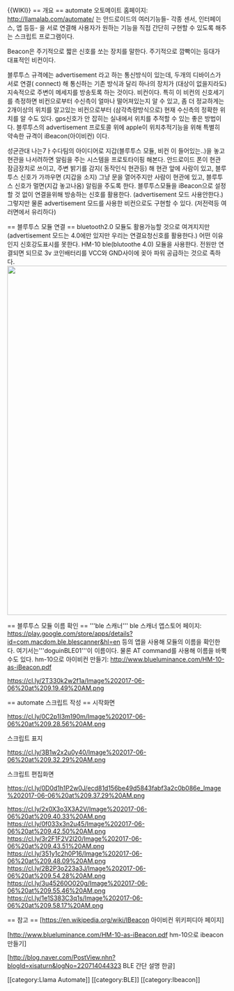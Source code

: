 {{WIKI}}
== 개요 ==
automate <ref> 오토메이트 홈페이지: http://llamalab.com/automate/  </ref> 는 안드로이드의 여러기능들- 각종 센서, 인터페이스, 앱 등등- 을 서로 연결해 사용자가 원하는 기능을 직접 간단히 구현할 수 있도록 해주는 스크립트 프로그램이다.

Beacon은 주기적으로 짧은 신호를 쏘는 장치를 말한다. 주기적으로 깜빡이는 등대가 대표적인 비컨이다.

블루투스 규격에는 advertisement 라고 하는 통신방식이 있는데, 두개의 디바이스가 서로 연결( connect) 해 통신하는 기존 방식과 달리 하나의 장치가 (대상이 없을지라도) 지속적으로 주변이 메세지를 방송토록 하는 것이다. 비컨이다. 특히 이 비컨의 신호세기를 측정하면 비컨으로부터 수신측이 얼마나 떨어져있는지 알 수 있고, 좀 더 정교하게는 2개이상의 위치를 알고있는 비컨으로부터 (삼각측량방식으로) 현재 수신측의 정확한 위치를 알 수도 있다. gps신호가 안 잡히는 실내에서 위치를 추적할 수 있는 좋은 방법이다.
블루투스의 advertisement 프로토콜 위에 apple이 위치추적기능을 위해 특별히 약속한 규격이 iBeacon(아이비컨) 이다.

 성균관대 나는7ㅏ수다팀의 아이디어로 지갑(블루투스 모듈, 비컨 이 들어있는..)을 놓고 현관을 나서려하면 알림을 주는 시스템을 프로토타이핑 해본다.
안드로이드 폰이 현관 잠금장치로 쓰이고, 주변 밝기를 감지( 동작인식 현관등) 해 현관 앞에 사람이 있고, 블루투스 신호가 가까우면 (지갑을 소지) 그냥 문을 열어주지만 사람이 현관에 있고, 블루투스 신호가 멀면(지갑 놓고나옴) 알림을 주도록 한다.
블루투스모듈을 iBeacon으로 설정할 것 없이 연결을위해 방송하는 신호를 활용한다. (advertisement 모드 사용안한다.) 그렇지만 물론 advertisement 모드를 사용한 비컨으로도 구현할 수 있다. (저전력등 여러면에서 유리하다)

== 블루투스 모듈 연결 ==
bluetooth2.0 모듈도 활용가능할 것으로 여겨지지만 (advertisement 모드는 4.0에만 있지만 우리는 연결요청신호를 활용한다.) 어떤 이유인지 신호강도표시를 못한다. HM-10 ble(blutoothe 4.0) 모듈을 사용한다.
전원만 연결되면 되므로 3v 코인배터리를 VCC와 GND사이에 꽂아 파워 공급하는 것으로 족하다.
<img src="https://cl.ly/1b432F0H0m3B/IMG_20170606_091144.jpg" width=800px>

== 블루투스 모듈 이름 확인 ==
'''ble 스캐너''' <ref> ble 스캐너 앱스토어 페이지: https://play.google.com/store/apps/details?id=com.macdom.ble.blescanner&hl=en  </ref> 등의 앱을 사용해 모듈의 이름을 확인한다.  여기서는'''doguinBLE01'''이 이름이다.
물론 AT command를 사용해 이름을 바뿍 수도 있다. <ref> hm-10으로 아이비컨 만들기: http://www.blueluminance.com/HM-10-as-iBeacon.pdf </ref>

https://cl.ly/2T330k2w2f1a/Image%202017-06-06%20at%209.19.49%20AM.png

== automate 스크립트 작성 ==
시작화면

https://cl.ly/0C2p1I3m190m/Image%202017-06-06%20at%209.28.56%20AM.png

스크립트 표지

https://cl.ly/3B1w2x2u0y40/Image%202017-06-06%20at%209.32.29%20AM.png

스크립트 편집화면

https://cl.ly/0D0d1h1P2w0J/ecd81d156be49d5843fabf3a2c0b086e_Image%202017-06-06%20at%209.37.29%20AM.png

https://cl.ly/2x0X3o3X3A2V/Image%202017-06-06%20at%209.40.33%20AM.png
https://cl.ly/0f033x3n2u45/Image%202017-06-06%20at%209.42.50%20AM.png
https://cl.ly/3r2F1F2V2l20/Image%202017-06-06%20at%209.43.51%20AM.png
https://cl.ly/351y1c2h0P16/Image%202017-06-06%20at%209.48.09%20AM.png
https://cl.ly/2B2P3o223a3J/Image%202017-06-06%20at%209.54.28%20AM.png
https://cl.ly/3u45260O020g/Image%202017-06-06%20at%209.55.46%20AM.png
https://cl.ly/1e1S383C3q1s/Image%202017-06-06%20at%209.58.17%20AM.png


== 참고 ==
[https://en.wikipedia.org/wiki/IBeacon 아이비컨 위키피디아 페이지]

[http://www.blueluminance.com/HM-10-as-iBeacon.pdf hm-10으로 ibeacon 만들기]

[http://blog.naver.com/PostView.nhn?blogId=xisaturn&logNo=220714044323 BLE 간단 설명 한글]

[[category:Llama Automate]]
[[category:BLE]]
[[category:Ibeacon]]

